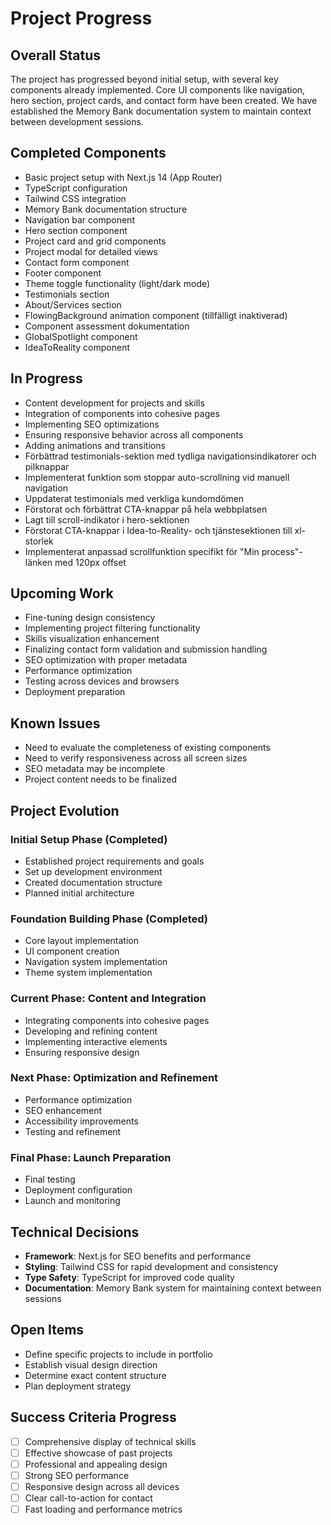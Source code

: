 # Project Progress

## Overall Status
The project has progressed beyond initial setup, with several key components already implemented. Core UI components like navigation, hero section, project cards, and contact form have been created. We have established the Memory Bank documentation system to maintain context between development sessions.

## Completed Components
- Basic project setup with Next.js 14 (App Router)
- TypeScript configuration
- Tailwind CSS integration
- Memory Bank documentation structure
- Navigation bar component
- Hero section component
- Project card and grid components
- Project modal for detailed views
- Contact form component
- Footer component
- Theme toggle functionality (light/dark mode)
- Testimonials section
- About/Services section
- FlowingBackground animation component (tillfälligt inaktiverad)
- Component assessment dokumentation
- GlobalSpotlight component
- IdeaToReality component

## In Progress
- Content development for projects and skills
- Integration of components into cohesive pages
- Implementing SEO optimizations
- Ensuring responsive behavior across all components
- Adding animations and transitions
- Förbättrad testimonials-sektion med tydliga navigationsindikatorer och pilknappar
- Implementerat funktion som stoppar auto-scrollning vid manuell navigation
- Uppdaterat testimonials med verkliga kundomdömen
- Förstorat och förbättrat CTA-knappar på hela webbplatsen
- Lagt till scroll-indikator i hero-sektionen
- Förstorat CTA-knappar i Idea-to-Reality- och tjänstesektionen till xl-storlek
- Implementerat anpassad scrollfunktion specifikt för "Min process"-länken med 120px offset

## Upcoming Work
- Fine-tuning design consistency
- Implementing project filtering functionality
- Skills visualization enhancement
- Finalizing contact form validation and submission handling
- SEO optimization with proper metadata
- Performance optimization
- Testing across devices and browsers
- Deployment preparation

## Known Issues
- Need to evaluate the completeness of existing components
- Need to verify responsiveness across all screen sizes
- SEO metadata may be incomplete
- Project content needs to be finalized

## Project Evolution
### Initial Setup Phase (Completed)
- Established project requirements and goals
- Set up development environment
- Created documentation structure
- Planned initial architecture

### Foundation Building Phase (Completed)
- Core layout implementation
- UI component creation
- Navigation system implementation
- Theme system implementation

### Current Phase: Content and Integration
- Integrating components into cohesive pages
- Developing and refining content
- Implementing interactive elements
- Ensuring responsive design

### Next Phase: Optimization and Refinement
- Performance optimization
- SEO enhancement
- Accessibility improvements
- Testing and refinement

### Final Phase: Launch Preparation
- Final testing
- Deployment configuration
- Launch and monitoring

## Technical Decisions
- **Framework**: Next.js for SEO benefits and performance
- **Styling**: Tailwind CSS for rapid development and consistency
- **Type Safety**: TypeScript for improved code quality
- **Documentation**: Memory Bank system for maintaining context between sessions

## Open Items
- Define specific projects to include in portfolio
- Establish visual design direction
- Determine exact content structure
- Plan deployment strategy

## Success Criteria Progress
- [ ] Comprehensive display of technical skills
- [ ] Effective showcase of past projects
- [ ] Professional and appealing design
- [ ] Strong SEO performance
- [ ] Responsive design across all devices
- [ ] Clear call-to-action for contact
- [ ] Fast loading and performance metrics
